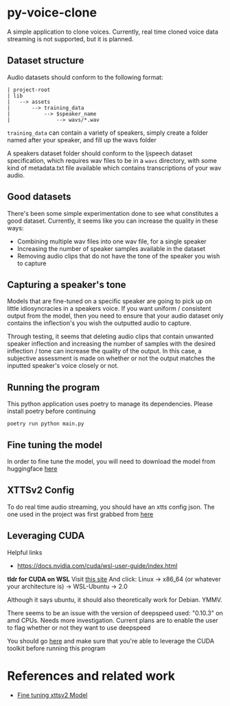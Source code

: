 # py-voice-clone

A simple application to clone voices. Currently, real time cloned voice data streaming is not supported, but it is planned.

## Dataset structure

Audio datasets should conform to the following format:

```
| project-root
| lib
|   --> assets
|       --> training_data
|           --> $speaker_name
|               --> wavs/*.wav
```

`training_data` can contain a variety of speakers, simply create a folder named after your speaker, and fill up the wavs folder

A speakers dataset folder should conform to the ljspeech dataset specification, which requires wav files to be in a `wavs` directory, with
some kind of metadata.txt file available which contains transcriptions of your wav audio.

## Good datasets

There's been some simple experimentation done to see what constitutes a good dataset. Currently, it seems like you can increase the quality in these ways:
* Combining multiple wav files into one wav file, for a single speaker
* Increasing the number of speaker samples available in the dataset
* Removing audio clips that do not have the tone of the speaker you wish to capture


## Capturing a speaker's tone

Models that are fine-tuned on a specific speaker are going to pick up on little idiosyncracies in a speakers voice. If you want uniform / consistent
output from the model, then you need to ensure that your audio dataset only contains the inflection's you wish the outputted audio to capture.

Through testing, it seems that deleting audio clips that contain unwanted speaker inflection and increasing the number of samples with the desired inflection / tone can increase the quality of the output. In this case, a subjective assessment is made on whether or not the output matches the inputted speaker's voice closely or not.


## Running the program

This python application uses poetry to manage its dependencies. Please install poetry before continuing

```
poetry run python main.py
```

## Fine tuning the model

In order to fine tune the model, you will need to download the model from huggingface [here](https://huggingface.co/coqui/XTTS-v2)



## XTTSv2 Config


To do real time audio streaming, you should have an xtts config json. The one used in the project was first grabbed from [here](https://huggingface.co/coqui/XTTS-v2/blob/main/config.json)


## Leveraging CUDA

Helpful links
* https://docs.nvidia.com/cuda/wsl-user-guide/index.html

**tldr for CUDA on WSL**
Visit [this site](https://developer.nvidia.com/cuda-downloads)
And click: Linux -> x86_64 (or whatever your architecture is) -> WSL-Ubuntu -> 2.0

Although it says ubuntu, it should also theoretically work for Debian. YMMV.

There seems to be an issue with the version of deepspeed used: "0.10.3" on amd CPUs. Needs more investigation. Current plans are to enable
the user to flag whether or not they want to use deepspeed

You should go [here](https://docs.nvidia.com/cuda/cuda-installation-guide-microsoft-windows/index.html) and make sure that you're able to leverage the CUDA toolkit before running this program


# References and related work
* [Fine tuning xttsv2 Model](https://www.youtube.com/watch?v=dzvW4QZamm8)
